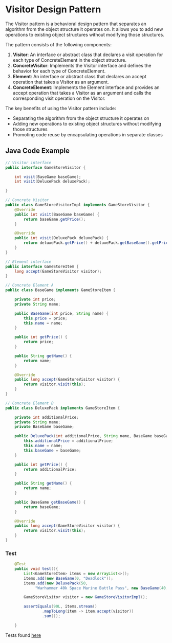 # Visitor Design Pattern

The Visitor pattern is a behavioral design pattern that separates an algorithm from the object structure it operates on. It allows you to add new operations to existing object structures without modifying those structures.

The pattern consists of the following components:

1. **Visitor**: An interface or abstract class that declares a visit operation for each type of ConcreteElement in the object structure.
2. **ConcreteVisitor**: Implements the Visitor interface and defines the behavior for each type of ConcreteElement.
3. **Element**: An interface or abstract class that declares an accept operation that takes a Visitor as an argument.
4. **ConcreteElement**: Implements the Element interface and provides an accept operation that takes a Visitor as an argument and calls the corresponding visit operation on the Visitor.

The key benefits of using the Visitor pattern include:

- Separating the algorithm from the object structure it operates on
- Adding new operations to existing object structures without modifying those structures
- Promoting code reuse by encapsulating operations in separate classes

## Java Code Example

```java
// Visitor interface
public interface GameStoreVisitor {

    int visit(BaseGame baseGame);
    int visit(DeluxePack deluxePack);

}

// Concrete Visitor
public class GameStoreVisitorImpl implements GameStoreVisitor {
    @Override
    public int visit(BaseGame baseGame) {
        return baseGame.getPrice();
    }

    @Override
    public int visit(DeluxePack deluxePack) {
        return deluxePack.getPrice() + deluxePack.getBaseGame().getPrice();
    }
}

// Element interface
public interface GameStoreItem {
    long accept(GameStoreVisitor visitor);
}

// Concrete Element A
public class BaseGame implements GameStoreItem {

    private int price;
    private String name;

    public BaseGame(int price, String name) {
        this.price = price;
        this.name = name;
    }

    public int getPrice() {
        return price;
    }

    public String getName() {
        return name;
    }

    @Override
    public long accept(GameStoreVisitor visitor) {
        return visitor.visit(this);
    }
}

// Concrete Element B
public class DeluxePack implements GameStoreItem {

    private int additionalPrice;
    private String name;
    private BaseGame baseGame;

    public DeluxePack(int additionalPrice, String name, BaseGame baseGame) {
        this.additionalPrice = additionalPrice;
        this.name = name;
        this.baseGame = baseGame;
    }

    public int getPrice() {
        return additionalPrice;
    }

    public String getName() {
        return name;
    }

    public BaseGame getBaseGame() {
        return baseGame;
    }

    @Override
    public long accept(GameStoreVisitor visitor) {
        return visitor.visit(this);
    }
}
```

### Test
```java
    @Test
    public void test(){
        List<GameStoreItem> items = new ArrayList<>();
        items.add(new BaseGame(0, "Deadlock"));
        items.add(new DeluxePack(50,
             "Warhammer 40k Space Marine Battle Pass", new BaseGame(40, "Warhammer 40K Space Marine 2")));

        GameStoreVisitor visitor = new GameStoreVisitorImpl();

        assertEquals(90L, items.stream()
                .mapToLong(item -> item.accept(visitor))
                .sum());

    }
```

Tests found [here](../../../../../src/test/java/behavioral/visitor)

